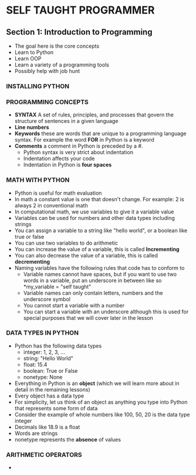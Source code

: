 # SELF TAUGHT PROGRAMMER 

## Section 1: Introduction to Programming 

- The goal here is the core concepts 
- Learn to Python 
- Learn OOP 
- Learn a variety of a programming tools 
- Possibly help with job hunt 

### INSTALLING PYTHON 

### PROGRAMMING CONCEPTS 
- **SYNTAX** A set of rules, principles, and processes that govern the structure of sentences in a given language
- **Line numbers**
- **Keywords** these are words that are unique to a programming language syntax. For example the word **FOR** in Python is a keyword 
- **Comments** a comment in Python is preceded by a *#*. 
    - Python syntax is very strict about indentation 
    - Indentation affects your code 
    - Indentation in Python is **four spaces**
   
### MATH WITH PYTHON
- Python is useful for math evaluation 
- In math a constant value is one that doesn't change. For example: 2 is always 2 in conventional math 
- In computational math, we use variables to give it a variable value 
- Variables can be used for numbers and other data types including strings 
- You can assign a variable to a string like "hello world", or a boolean like true or false 
- You can use two variables to do arithmetic 
- You can increase the value of a variable, this is called **Incrementing**
- You can also decrease the value of a variable, this is called **decrementing**
- Naming variables have the following rules that code has to conform to 
    - Variable names cannot have spaces, but if you want to use two words in a variable, put an underscore in between like so *my_variable = "self taught"
    - Variable names can only contain letters, numbers and the underscore symbol 
    - You cannot start a variable with a number 
    - You can start a variable with an underscore although this is used for special purposes that we will cover later in the lesson 

### DATA TYPES IN PYTHON 
- Python has the following data types
    - integer: 1, 2, 3, ...
    - string: "Hello World"
    - float: 15.4
    - boolean: True or False 
    - nonetype: None 
- Everything in Python is an **object** (which we will learn more about in detail in the remaining lessons)
- Every object has a data type 
- For simplicity, let us think of an object as anything you type into Python that represents some form of data
- Consider the example of whole numbers like 100, 50, 20 is the data type integer
- Decimals like 18.9 is a float 
- Words are strings 
- nonetype represents the **absence** of values 


### ARITHMETIC OPERATORS 
- 
